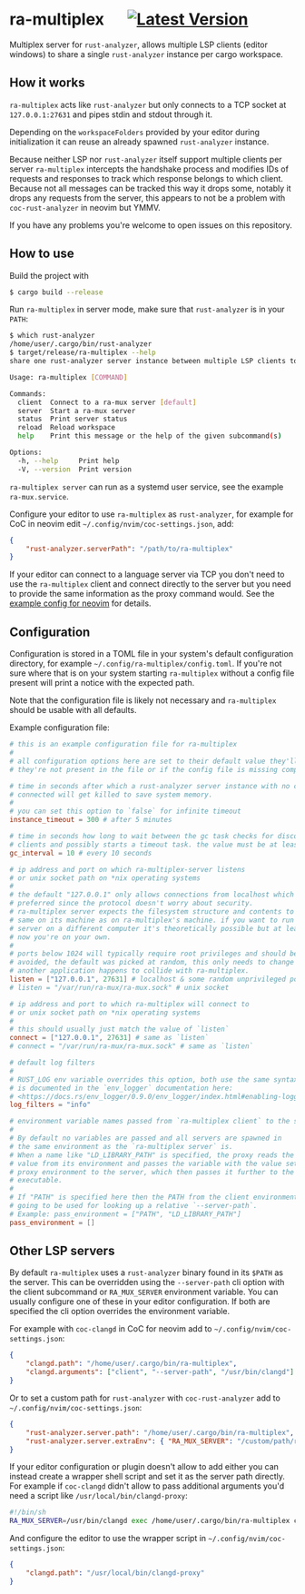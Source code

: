 # ra-multiplex &emsp; [![Latest Version]][crates.io]

[Latest Version]: https://img.shields.io/crates/v/ra-multiplex.svg
[crates.io]: https://crates.io/crates/ra-multiplex

Multiplex server for `rust-analyzer`, allows multiple LSP clients (editor
windows) to share a single `rust-analyzer` instance per cargo workspace.


## How it works

`ra-multiplex` acts like `rust-analyzer` but only connects to a TCP socket at
`127.0.0.1:27631` and pipes stdin and stdout through it.

Depending on the `workspaceFolders` provided by your editor during
initialization it can reuse an already spawned `rust-analyzer` instance.
 
Because neither LSP nor `rust-analyzer` itself support multiple clients
per server `ra-multiplex` intercepts the handshake process and modifies IDs
of requests and responses to track which response belongs to which client.
Because not all messages can be tracked this way it drops some, notably it
drops any requests from the server, this appears to not be a problem with
`coc-rust-analyzer` in neovim but YMMV.

If you have any problems you're welcome to open issues on this repository.


## How to use

Build the project with

```sh
$ cargo build --release
```

Run `ra-multiplex` in server mode, make sure that `rust-analyzer` is in your
`PATH`:

```sh
$ which rust-analyzer
/home/user/.cargo/bin/rust-analyzer
$ target/release/ra-multiplex --help
share one rust-analyzer server instance between multiple LSP clients to save resources

Usage: ra-multiplex [COMMAND]

Commands:
  client  Connect to a ra-mux server [default]
  server  Start a ra-mux server
  status  Print server status
  reload  Reload workspace
  help    Print this message or the help of the given subcommand(s)

Options:
  -h, --help     Print help
  -V, --version  Print version
```

`ra-multiplex server` can run as a systemd user service, see the example `ra-mux.service`.

Configure your editor to use `ra-multiplex` as `rust-analyzer`, for example for
CoC in neovim edit `~/.config/nvim/coc-settings.json`, add:

```json
{
    "rust-analyzer.serverPath": "/path/to/ra-multiplex"
}
```

If your editor can connect to a language server via TCP you don't need to use
the `ra-multiplex` client and connect directly to the server but you need to
provide the same information as the proxy command would. See the
[example config for neovim](examples/neovim/init.lua) for details.


## Configuration

Configuration is stored in a TOML file in your system's default configuration
directory, for example `~/.config/ra-multiplex/config.toml`. If you're not sure
where that is on your system starting `ra-multiplex` without a config file
present will print a notice with the expected path.

Note that the configuration file is likely not necessary and `ra-multiplex`
should be usable with all defaults.

Example configuration file:

```toml
# this is an example configuration file for ra-multiplex
#
# all configuration options here are set to their default value they'll have if
# they're not present in the file or if the config file is missing completely.

# time in seconds after which a rust-analyzer server instance with no clients
# connected will get killed to save system memory.
#
# you can set this option to `false` for infinite timeout
instance_timeout = 300 # after 5 minutes

# time in seconds how long to wait between the gc task checks for disconnected
# clients and possibly starts a timeout task. the value must be at least 1.
gc_interval = 10 # every 10 seconds

# ip address and port on which ra-multiplex-server listens
# or unix socket path on *nix operating systems
#
# the default "127.0.0.1" only allows connections from localhost which is
# preferred since the protocol doesn't worry about security.
# ra-multiplex server expects the filesystem structure and contents to be the
# same on its machine as on ra-multiplex's machine. if you want to run the
# server on a different computer it's theoretically possible but at least for
# now you're on your own.
#
# ports below 1024 will typically require root privileges and should be
# avoided, the default was picked at random, this only needs to change if
# another application happens to collide with ra-multiplex.
listen = ["127.0.0.1", 27631] # localhost & some random unprivileged port
# listen = "/var/run/ra-mux/ra-mux.sock" # unix socket

# ip address and port to which ra-multiplex will connect to
# or unix socket path on *nix operating systems
#
# this should usually just match the value of `listen`
connect = ["127.0.0.1", 27631] # same as `listen`
# connect = "/var/run/ra-mux/ra-mux.sock" # same as `listen`

# default log filters
#
# RUST_LOG env variable overrides this option, both use the same syntax which
# is documented in the `env_logger` documentation here:
# <https://docs.rs/env_logger/0.9.0/env_logger/index.html#enabling-logging>
log_filters = "info"

# environment variable names passed from `ra-multiplex client` to the server
#
# By default no variables are passed and all servers are spawned in
# the same environment as the `ra-multiplex server` is.
# When a name like "LD_LIBRARY_PATH" is specified, the proxy reads the variable
# value from its environment and passes the variable with the value set in the
# proxy environment to the server, which then passes it further to the server
# executable.
#
# If "PATH" is specified here then the PATH from the client environment is
# going to be used for looking up a relative `--server-path`.
# Example: pass_environment = ["PATH", "LD_LIBRARY_PATH"]
pass_environment = []
```


## Other LSP servers

By default `ra-multiplex` uses a `rust-analyzer` binary found in its `$PATH`
as the server. This can be overridden using the `--server-path` cli option with
the client subcommand or `RA_MUX_SERVER` environment variable. You can usually
configure one of these in your editor configuration. If both are specified the
cli option overrides the environment variable.

For example with `coc-clangd` in CoC for neovim add to
`~/.config/nvim/coc-settings.json`:

```json
{
    "clangd.path": "/home/user/.cargo/bin/ra-multiplex",
    "clangd.arguments": ["client", "--server-path", "/usr/bin/clangd"]
}
```

Or to set a custom path for `rust-analyzer` with `coc-rust-analyzer` add to
`~/.config/nvim/coc-settings.json`:

```json
{
    "rust-analyzer.server.path": "/home/user/.cargo/bin/ra-multiplex",
    "rust-analyzer.server.extraEnv": { "RA_MUX_SERVER": "/custom/path/rust-analyzer" }
}
```

If your editor configuration or plugin doesn't allow to add either you can
instead create a wrapper shell script and set it as the server path directly.
For example if `coc-clangd` didn't allow to pass additional arguments you'd
need a script like `/usr/local/bin/clangd-proxy`:

```sh
#!/bin/sh
RA_MUX_SERVER=/usr/bin/clangd exec /home/user/.cargo/bin/ra-multiplex client --server-path /usr/bin/clangd $@
```

And configure the editor to use the wrapper script in
`~/.config/nvim/coc-settings.json`:

```json
{
    "clangd.path": "/usr/local/bin/clangd-proxy"
}
```
